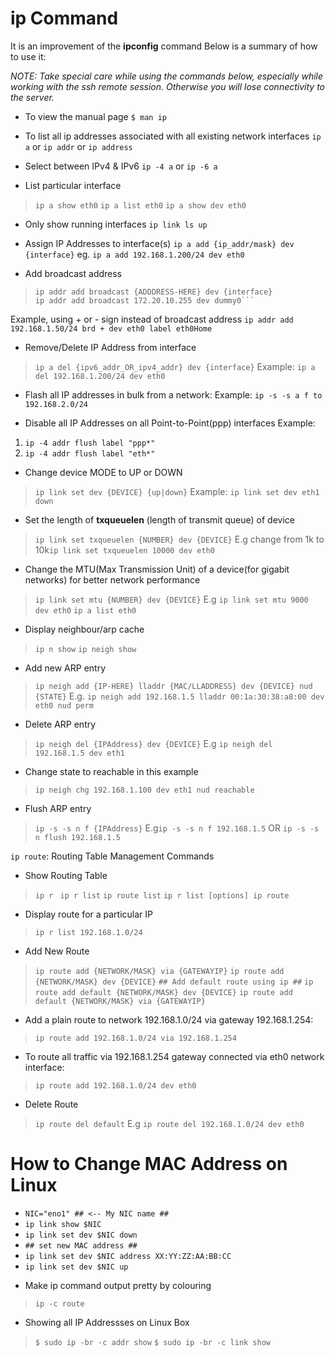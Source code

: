 # ip Command

It is an improvement of the __ipconfig__ command
Below is a summary of how to use it:

*NOTE: Take special care while using the commands below, especially while working with the ssh remote session. Otherwise you will lose connectivity to the server.*

- To view the manual page
```$ man ip```

- To list all ip addresses associated with all existing network interfaces
```ip a``` or ```ip addr``` or ```ip address```

- Select between IPv4 & IPv6
```ip -4 a``` or ```ip -6 a```

- List particular interface
>```ip a show eth0```
>```ip a list eth0```
>```ip a show dev eth0```

- Only show running interfaces
```ip link ls up```

- Assign IP Addresses to interface(s)
```ip a add {ip_addr/mask} dev {interface}```
eg. ```ip a add 192.168.1.200/24 dev eth0```

- Add broadcast address
>```ip addr add brd {ADDDRESS-HERE} dev {interface}
>ip addr add broadcast {ADDDRESS-HERE} dev {interface}
>ip addr add broadcast 172.20.10.255 dev dummy0```

Example, using + or - sign instead of broadcast address
```ip addr add 192.168.1.50/24 brd + dev eth0 label eth0Home```

- Remove/Delete IP Address from interface
>```ip a del {ipv6_addr_OR_ipv4_addr} dev {interface}```
>Example: ```ip a del 192.168.1.200/24 dev eth0```

- Flash all IP addresses in bulk from a network:
Example: ```ip -s -s a f to 192.168.2.0/24```

- Disable all IP Addresses on all Point-to-Point(ppp) interfaces
Example: 
1. ```ip -4 addr flush label "ppp*"```
2. ```ip -4 addr flush label "eth*"```

- Change device MODE to UP or DOWN
>```ip link set dev {DEVICE} {up|down}```
>Example: ```ip link set dev eth1 down```

- Set the length of __txqueuelen__ (length of transmit queue) of device 
>```ip link set txqueuelen {NUMBER} dev {DEVICE}```
>E.g change from 1k to 10k```ip link set txqueuelen 10000 dev eth0```

- Change the MTU(Max Transmission Unit) of a device(for gigabit networks) for better network performance
> ```ip link set mtu {NUMBER} dev {DEVICE}```
>E.g ```ip link set mtu 9000 dev eth0```
>```ip a list eth0```

- Display neighbour/arp cache
>```ip n show```
>```ip neigh show```

- Add new ARP entry
> ```ip neigh add {IP-HERE} lladdr {MAC/LLADDRESS} dev {DEVICE} nud {STATE}```
> E.g. ```ip neigh add 192.168.1.5 lladdr 00:1a:30:38:a8:00 dev eth0 nud perm```

- Delete ARP entry
>```ip neigh del {IPAddress} dev {DEVICE}```
>E.g ```ip neigh del 192.168.1.5 dev eth1```

- Change state to reachable in this example
>```ip neigh chg 192.168.1.100 dev eth1 nud reachable```

- Flush ARP entry
> ```ip -s -s n f {IPAddress}```
> E.g```ip -s -s n f 192.168.1.5```
OR
> ```ip -s -s n flush 192.168.1.5```


```ip route```: Routing Table Management Commands
- Show Routing Table
>```ip r ```
>```ip r list```
>```ip route list```
>```ip r list [options] ip route```

- Display route for a particular IP
> ```ip r list 192.168.1.0/24```

- Add New Route
>```ip route add {NETWORK/MASK} via {GATEWAYIP}```
>```ip route add {NETWORK/MASK} dev {DEVICE}```
>```## Add default route using ip ##```
>```ip route add default {NETWORK/MASK} dev {DEVICE}```
>```ip route add default {NETWORK/MASK} via {GATEWAYIP}```

- Add a plain route to network 192.168.1.0/24 via gateway 192.168.1.254:
> ```ip route add 192.168.1.0/24 via 192.168.1.254```

- To route all traffic via 192.168.1.254 gateway connected via eth0 network interface:
> ```ip route add 192.168.1.0/24 dev eth0```

- Delete Route
> ```ip route del default```
E.g ```ip route del 192.168.1.0/24 dev eth0```

# How to Change MAC Address on Linux
* ```NIC="eno1" ## <-- My NIC name ##```
* ```ip link show $NIC```
* ```ip link set dev $NIC down```
* ```## set new MAC address ##```
* ```ip link set dev $NIC address XX:YY:ZZ:AA:BB:CC```
* ```ip link set dev $NIC up```

- Make ip command output pretty by colouring
> ```ip -c route```

- Showing all IP Addressses on Linux Box
> ```$ sudo ip -br -c addr show```
> ```$ sudo ip -br -c link show```


